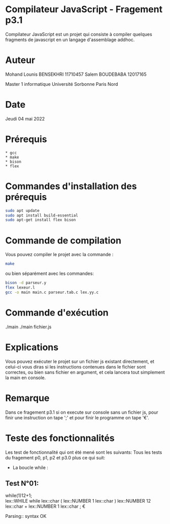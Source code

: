 # Compilateur JavaScript    -   Fragement p3.1
Compilateur JavaScript est un projet qui consiste à compiler quelques fragments de javascript en un langage d'assemblage addhoc.

# Auteur
Mohand Lounis BENSEKHRI     11710457
Salem BOUDEBABA             12017165
		
Master 1 informatique 
Université Sorbonne Paris Nord

# Date
Jeudi 04 mai 2022

# Prérequis
    * gcc
    * make
    * bison
    * flex

# Commandes d'installation des prérequis
```bash 
sudo apt update
sudo apt install build-essential
sudo apt-get install flex bison
```

# Commande de compilation
Vous pouvez compiler le projet avec la commande :
```bash 
make
```

ou bien séparément avec les commandes: 
```bash 
bison -d parseur.y
flex lexeur.l
gcc -o main main.c parseur.tab.c lex.yy.c
```

# Commande d'exécution
./main
./main fichier.js

# Explications
Vous pouvez exécuter le projet sur un fichier js existant directement, et celui-ci vous diras si les instructions contenues dans le fichier sont correctes, ou bien sans fichier en argument, et cela lancera tout simplement la main en console.

# Remarque
Dans ce fragement p3.1 
si on execute sur console sans un fichier js, pour finir une instruction on tape ';' et pour finir le programme on tape '€'.

# Teste des fonctionnalités
Les test de fonctionnalité qui ont été mené sont les suivants: 
Tous les tests du fragement p0, p1, p2 et p3.0 plus ce qui suit:

* La boucle while : 


Test N°01:
----------
while(1)12+1;    
lex::WHILE while
lex::char (
lex::NUMBER 1
lex::char )
lex::NUMBER 12
lex::char +
lex::NUMBER 1
lex::char ;
€

Parsing:: syntax OK